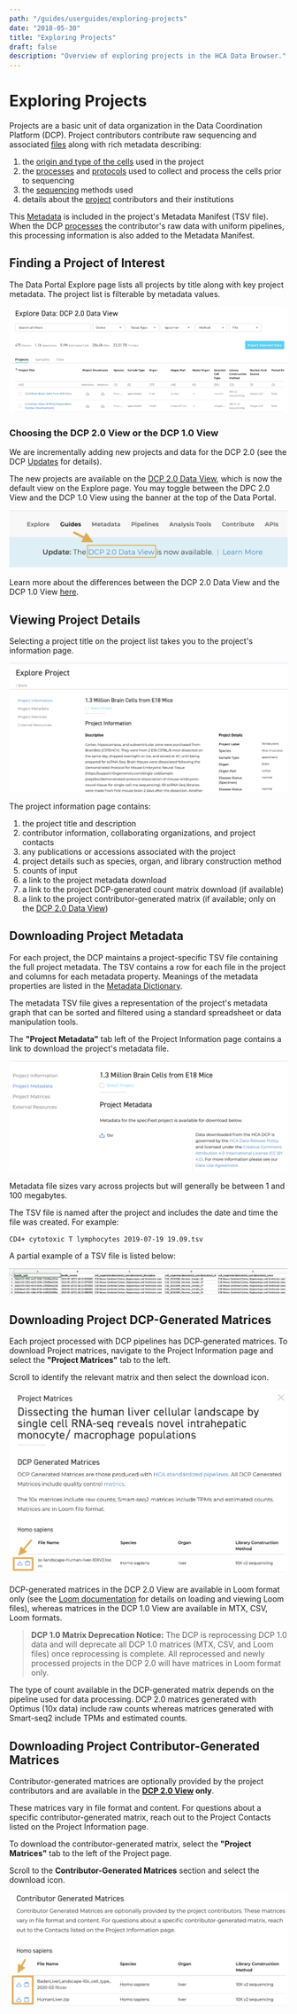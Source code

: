 ```yaml
---
path: "/guides/userguides/exploring-projects"
date: "2018-05-30"
title: "Exploring Projects"
draft: false
description: "Overview of exploring projects in the HCA Data Browser."
---
```


# Exploring Projects

Projects are a basic unit of data organization in the Data Coordination Platform (DCP). Project contributors contribute raw sequencing and associated [files](/metadata/dictionary/file/sequence_file) along with rich metadata describing:

1. the [origin and type of the cells](/metadata/dictionary/biomaterial/cell_line) used in the project
1. the [processes](/metadata/dictionary/process/analysis_process) and [protocols](/metadata/dictionary/protocol/aggregate_generation_protocol) used to collect and process the cells prior to sequencing
1. the [sequencing](/metadata/dictionary/protocol/sequencing_protocol) methods used
1. details about the [project](/metadata/dictionary/project/project) contributors and their institutions
 
This [Metadata](/metadata/dictionary/process/analysis_process) is included in the project's Metadata Manifest (TSV file). When the DCP [processes](/pipelines) the contributor's raw data with uniform pipelines, this processing information is also added to the Metadata Manifest.


## Finding a Project of Interest

The Data Portal Explore page lists all projects by title along with key project metadata. The project list is filterable by metadata values. 

![Browsing Projects in the Data Explorer](../_images/explore_dcp_2.png "Exploring Projects")


### Choosing the DCP 2.0 View or the DCP 1.0 View

We are incrementally adding new projects and data for the DCP 2.0 (see the DCP [Updates](/dcp-updates) for details). 

The new projects are available on the [DCP 2.0 Data View](/what-is-the-dcp-20-data-preview), which is now the default view on the Explore page. You may toggle between the DPC 2.0 View and the DCP 1.0 View using the banner at the top of the Data Portal.

![DCP2 Data View](../_images/data_preview_2.png "Data Preview")

Learn more about the differences between the DCP 2.0 Data View and the DCP 1.0 View [here](/what-is-the-dcp-20-data-preview).

## Viewing Project Details

Selecting a project title on the project list takes you to the project's information page. 

![Viewing Project Information](../_images/Project_information.png "Project /Information")

The project information page contains:

1. the project title and description
1. contributor information, collaborating organizations, and project contacts
1. any publications or accessions associated with the project
1. project details such as species, organ, and library construction method
1. counts of input
1. a link to the project metadata download
1. a link to the project DCP-generated count matrix download (if available)
1. a link to the project contributor-generated matrix (if available; only on the [DCP 2.0 Data View](/what-is-the-dcp-20-data-preview))

## Downloading Project Metadata

For each project, the DCP maintains a project-specific TSV file containing the full project metadata. The TSV contains a row for each file in the project and columns for each metadata property. Meanings of the metadata properties are listed in the [Metadata Dictionary](/metadata).

The metadata TSV file gives a representation of the project's metadata graph that can be sorted and filtered using a standard spreadsheet or data manipulation tools.

The **"Project Metadata"** tab left of the Project Information page contains a link to download the project's metadata file.

![Project Metadata](../_images/project_metadata.png "Project Metadata")

Metadata file sizes vary across projects but will generally be between 1 and 100 megabytes.

The TSV file is named after the project and includes the date and time the file was created. For example:

``` 
CD4+ cytotoxic T lymphocytes 2019-07-19 19.09.tsv
```

A partial example of a TSV file is listed below:

![Partial Metadata tsv](../_images/metadata_tsv.png "TSV File")

## Downloading Project DCP-Generated Matrices

Each project processed with DCP pipelines has DCP-generated matrices. To download Project matrices, navigate to the Project Information page and select the **"Project Matrices"** tab to the left. 

Scroll to identify the relevant matrix and then select the download icon. 

![Project Matrices](../_images/dcp_generated_matrices.png "Project Matrices")

DCP-generated matrices in the DCP 2.0 View are available in Loom format only (see the [Loom documentation](http://loompy.org/) for details on loading and viewing Loom files), whereas matrices in the DCP 1.0 View are available in MTX, CSV, Loom formats. 

> **DCP 1.0 Matrix Deprecation Notice:** 
The DCP is reprocessing DCP 1.0 data and will deprecate all DCP 1.0 matrices (MTX, CSV, and Loom files) once reprocessing is complete. All reprocessed and newly processed projects in the DCP 2.0 will have matrices in Loom format only. 

The type of count available in the DCP-generated matrix depends on the pipeline used for data processing. DCP 2.0 matrices generated with Optimus (10x data) include raw counts whereas matrices generated with Smart-seq2 include TPMs and estimated counts. 

## Downloading Project Contributor-Generated Matrices

Contributor-generated matrices are optionally provided by the project contributors and are available in the **[DCP 2.0 View](/what-is-the-dcp-20-data-preview) only**. 

These matrices vary in file format and content. For questions about a specific contributor-generated matrix, reach out to the Project Contacts listed on the Project Information page.

To download the contributor-generated matrix, select the **"Project Matrices"** tab to the left of the Project page. 

Scroll to the **Contributor-Generated Matrices** section and select the download icon.

![Contributor Matrices](../_images/contributor_matrices.png "Contributor Matrices")


